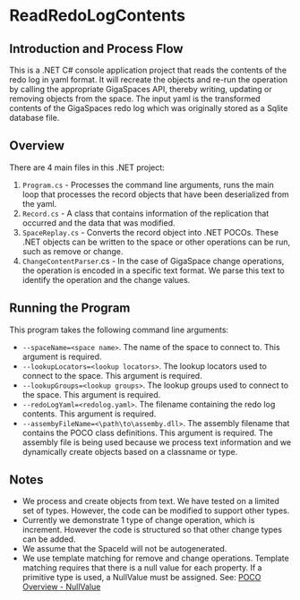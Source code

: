 # ReadRedoLogContents

## Introduction and Process Flow

This is a .NET C# console application project that reads the contents of the redo log in yaml format. It will recreate the objects and re-run the operation by calling the appropriate GigaSpaces API, thereby writing, updating or removing objects from the space. The input yaml is the transformed contents of the GigaSpaces redo log which was originally stored as a Sqlite database file.

## Overview

There are 4 main files in this .NET project:

1. `Program.cs` - Processes the command line arguments, runs the main loop that processes the record objects that have been deserialized from the yaml.
2. `Record.cs` - A class that contains information of the replication that occurred and the data that was modified.
3. `SpaceReplay.cs` - Converts the record object into .NET POCOs. These .NET objects can be written to the space or other operations can be run, such as remove or change.
4. `ChangeContentParser`.cs - In the case of GigaSpace change operations, the operation is encoded in a specific text format. We parse this text to identify the operation and the change values.

## Running the Program

This program takes the following command line arguments:

* `--spaceName=<space name>`. The name of the space to connect to. This argument is required.
* `--lookupLocators=<lookup locators>`. The lookup locators used to connect to the space. This argument is required.
* `--lookupGroups=<lookup groups>`. The lookup groups used to connect to the space. This argument is required.
* `--redoLogYaml=<redolog.yaml>`. The filename containing the redo log contents. This argument is required.
* `--assembyFileName=<\path\to\assemby.dll>`. The assembly filename that contains the POCO class definitions. This argument is required. The assembly file is being used because we process text information and we dynamically create objects based on a classname or type.

## Notes

* We process and create objects from text. We have tested on a limited set of types. However, the code can be modified to support other types.
* Currently we demonstrate 1 type of change operation, which is increment. However the code is structured so that other change types can be added.
* We assume that the SpaceId will not be autogenerated.
* We use template matching for remove and change operations. Template matching requires that there is a null value for each property. If a primitive type is used, a NullValue must be assigned. See: [POCO Overview - NullValue](https://docs.gigaspaces.com/latest/dev-dotnet/poco-overview.html#nullvale)
